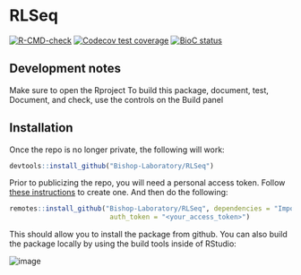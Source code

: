 # RLSeq

<!-- badges: start -->
[![R-CMD-check](https://github.com/Bishop-Laboratory/RLSeq/workflows/R-CMD-check/badge.svg)](https://github.com/Bishop-Laboratory/RLSeq/actions)
[![Codecov test coverage](https://codecov.io/gh/Bishop-Laboratory/RLSeq/branch/main/graph/badge.svg)](https://codecov.io/gh/Bishop-Laboratory/RLSeq?branch=main)
[![BioC status](http://www.bioconductor.org/shields/build/release/bioc/RLSeq.svg)](https://bioconductor.org/checkResults/release/bioc-LATEST/RLSeq)
<!-- badges: end -->

## Development notes
Make sure to open the Rproject 
To build this package, document, test, Document, and check, use the controls on the Build panel


## Installation

Once the repo is no longer private, the following will work:

```R
devtools::install_github("Bishop-Laboratory/RLSeq")
```

Prior to publicizing the repo, you will need a personal access token. Follow [these instructions](https://docs.github.com/en/github/authenticating-to-github/keeping-your-account-and-data-secure/creating-a-personal-access-token) to create one. And then do the following:

```R
remotes::install_github("Bishop-Laboratory/RLSeq", dependencies = "Imports", force = TRUE,
                         auth_token = "<your_access_token>")
```

This should allow you to install the package from github. You can also build the package locally by using the build tools inside of RStudio:

![image](https://user-images.githubusercontent.com/44813811/124140672-4b443e80-da4e-11eb-9be8-b68bf512a4a9.png)


